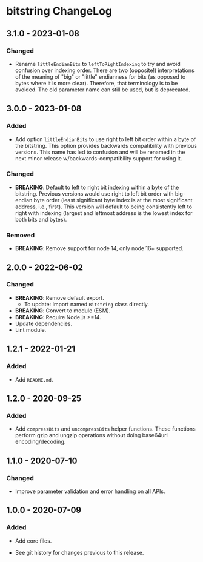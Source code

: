 # bitstring ChangeLog

## 3.1.0 - 2023-01-08

### Changed
- Rename `littleEndianBits` to `leftToRightIndexing` to try and avoid
  confusion over indexing order. There are two (opposite!) interpretations
  of the meaning of "big" or "little" endianness for bits (as opposed to
  bytes where it is more clear). Therefore, that terminology is to be
  avoided. The old parameter name can still be used, but is deprecated.

## 3.0.0 - 2023-01-08

### Added
- Add option `littleEndianBits` to use right to left bit order within a byte
  of the bitstring. This option provides backwards compatibility with previous
  versions. This name has led to confusion and will be renamed in the next
  minor release w/backwards-compatibility support for using it.

### Changed
- **BREAKING**: Default to left to right bit indexing within a byte of the
  bitstring. Previous versions would use right to left bit order with
  big-endian byte order (least significant byte index is at the most
  significant address, i.e., first). This version will default to being
  consistently left to right with indexing (largest and leftmost address
  is the lowest index for both bits and bytes).

### Removed
- **BREAKING**: Remove support for node 14, only node 16+ supported.

## 2.0.0 - 2022-06-02

### Changed
- **BREAKING**: Remove default export.
  - To update: Import named `Bitstring` class directly.
- **BREAKING**: Convert to module (ESM).
- **BREAKING**: Require Node.js >=14.
- Update dependencies.
- Lint module.

## 1.2.1 - 2022-01-21

### Added
- Add `README.md`.

## 1.2.0 - 2020-09-25

### Added
- Add `compressBits` and `uncompressBits` helper functions. These functions
  perform gzip and ungzip operations without doing base64url encoding/decoding.

## 1.1.0 - 2020-07-10

### Changed
- Improve parameter validation and error handling on all APIs.

## 1.0.0 - 2020-07-09

### Added
- Add core files.

- See git history for changes previous to this release.
